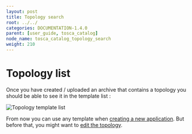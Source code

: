 ```yaml
---
layout: post
title: Topology search
root: ../../
categories: DOCUMENTATION-1.4.0
parent: [user_guide, tosca_catalog]
node_name: tosca_catalog_topology_search
weight: 210
---
```


# Topology list

Once you have created / uploaded an archive that contains a topology you should be able to see it in the template list :

![Topology template list](../../images/1.4.0/user_guide/topology_template_list.png)

From now you can use any template when [creating a new application](#/documentation/1.4.0/user_guide/application_management.html). But before that, you might want to  [edit the topology](#/documentation/1.4.0/user_guide/topology_edition.html).
